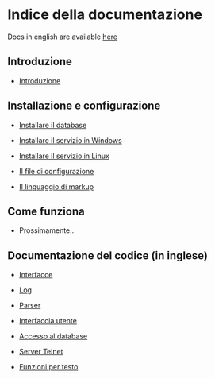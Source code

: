 # Indice della documentazione

Docs in english are available [here](en/index.md)

## Introduzione

- [Introduzione](intro.md)
   
## Installazione e configurazione

- [Installare il database](database.md)
	
- [Installare il servizio in Windows](windows.md)
	
- [Installare il servizio in Linux](linux.md)
	
- [Il file di configurazione](config.md)
	
- [Il linguaggio di markup](markup.md)

## Come funziona

- Prossimamente..

## Documentazione del codice (in inglese)

- [Interfacce](code/BBS.Interfaces.md)

- [Log](code/BBS.Logger.md)

- [Parser](code/BBS.Parser.md)

- [Interfaccia utente](code/BBS.UI.md)

- [Accesso al database](code/BBS.DataTier.md)

- [Server Telnet](code/Casasoft.TCPServer.md)

- [Funzioni per testo](code/Casasoft.Texthelpers.md)



